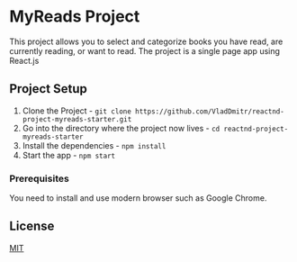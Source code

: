 # MyReads Project

This project allows you to select and categorize books you have read, are currently reading, or want to read. 
The project is a single page app using React.js

## Project Setup

1. Clone the Project - `git clone https://github.com/VladDmitr/reactnd-project-myreads-starter.git`
2. Go into the directory where the project now lives - `cd reactnd-project-myreads-starter`
3. Install the dependencies - `npm install`
4. Start the app - `npm start`

### Prerequisites

You need to install and use modern browser such as Google Chrome.

## License
[MIT](LICENSE.md)